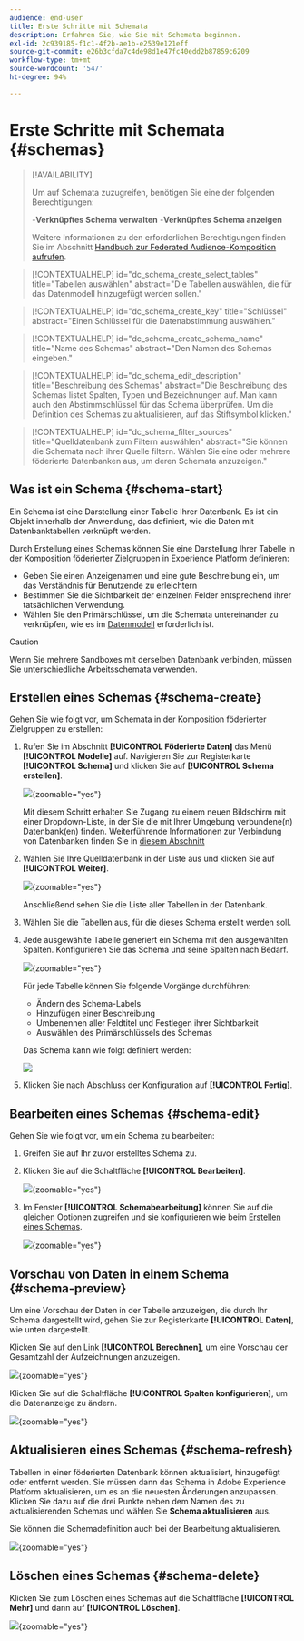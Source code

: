 ```yaml
---
audience: end-user
title: Erste Schritte mit Schemata
description: Erfahren Sie, wie Sie mit Schemata beginnen.
exl-id: 2c939185-f1c1-4f2b-ae1b-e2539e121eff
source-git-commit: e26b3cfda7c4de98d1e47fc40edd2b87859c6209
workflow-type: tm+mt
source-wordcount: '547'
ht-degree: 94%

---
```


# Erste Schritte mit Schemata {#schemas}

>[!AVAILABILITY]
>
>Um auf Schemata zuzugreifen, benötigen Sie eine der folgenden Berechtigungen:
>
>-**Verknüpftes Schema verwalten**
>-**Verknüpftes Schema anzeigen**
>
>Weitere Informationen zu den erforderlichen Berechtigungen finden Sie im Abschnitt [Handbuch zur Federated Audience-Komposition aufrufen](/help/start/feature-access.md).

>[!CONTEXTUALHELP]
>id="dc_schema_create_select_tables"
>title="Tabellen auswählen"
>abstract="Die Tabellen auswählen, die für das Datenmodell hinzugefügt werden sollen."

>[!CONTEXTUALHELP]
>id="dc_schema_create_key"
>title="Schlüssel"
>abstract="Einen Schlüssel für die Datenabstimmung auswählen."

>[!CONTEXTUALHELP]
>id="dc_schema_create_schema_name"
>title="Name des Schemas"
>abstract="Den Namen des Schemas eingeben."


>[!CONTEXTUALHELP]
>id="dc_schema_edit_description"
>title="Beschreibung des Schemas"
>abstract="Die Beschreibung des Schemas listet Spalten, Typen und Bezeichnungen auf. Man kann auch den Abstimmschlüssel für das Schema überprüfen. Um die Definition des Schemas zu aktualisieren, auf das Stiftsymbol klicken."

>[!CONTEXTUALHELP]
>id="dc_schema_filter_sources"
>title="Quelldatenbank zum Filtern auswählen"
>abstract="Sie können die Schemata nach ihrer Quelle filtern. Wählen Sie eine oder mehrere föderierte Datenbanken aus, um deren Schemata anzuzeigen."

## Was ist ein Schema {#schema-start}

Ein Schema ist eine Darstellung einer Tabelle Ihrer Datenbank. Es ist ein Objekt innerhalb der Anwendung, das definiert, wie die Daten mit Datenbanktabellen verknüpft werden.

Durch Erstellung eines Schemas können Sie eine Darstellung Ihrer Tabelle in der Komposition föderierter Zielgruppen in Experience Platform definieren:

* Geben Sie einen Anzeigenamen und eine gute Beschreibung ein, um das Verständnis für Benutzende zu erleichtern
* Bestimmen Sie die Sichtbarkeit der einzelnen Felder entsprechend ihrer tatsächlichen Verwendung.
* Wählen Sie den Primärschlüssel, um die Schemata untereinander zu verknüpfen, wie es im [Datenmodell](../data-management/gs-models.md#data-model-start) erforderlich ist.

>[!CAUTION]
>
>Wenn Sie mehrere Sandboxes mit derselben Datenbank verbinden, müssen Sie unterschiedliche Arbeitsschemata verwenden.
>

## Erstellen eines Schemas {#schema-create}

Gehen Sie wie folgt vor, um Schemata in der Komposition föderierter Zielgruppen zu erstellen:

1. Rufen Sie im Abschnitt **[!UICONTROL Föderierte Daten]** das Menü **[!UICONTROL Modelle]** auf. Navigieren Sie zur Registerkarte **[!UICONTROL Schema]** und klicken Sie auf **[!UICONTROL Schema erstellen]**.

   ![](assets/schema_create.png){zoomable="yes"}

   Mit diesem Schritt erhalten Sie Zugang zu einem neuen Bildschirm mit einer Dropdown-Liste, in der Sie die mit Ihrer Umgebung verbundene(n) Datenbank(en) finden. Weiterführende Informationen zur Verbindung von Datenbanken finden Sie in [diesem Abschnitt](../connections/connections.md#connections-fdb)

1. Wählen Sie Ihre Quelldatenbank in der Liste aus und klicken Sie auf **[!UICONTROL Weiter]**.

   ![](assets/schema_tables.png){zoomable="yes"}

   Anschließend sehen Sie die Liste aller Tabellen in der Datenbank.

1. Wählen Sie die Tabellen aus, für die dieses Schema erstellt werden soll.

1. Jede ausgewählte Tabelle generiert ein Schema mit den ausgewählten Spalten. Konfigurieren Sie das Schema und seine Spalten nach Bedarf.

   ![](assets/schema_fields.png){zoomable="yes"}

   Für jede Tabelle können Sie folgende Vorgänge durchführen:

   * Ändern des Schema-Labels
   * Hinzufügen einer Beschreibung
   * Umbenennen aller Feldtitel und Festlegen ihrer Sichtbarkeit
   * Auswählen des Primärschlüssels des Schemas

   Das Schema kann wie folgt definiert werden:

   ![](assets/schema_example.png)

1. Klicken Sie nach Abschluss der Konfiguration auf **[!UICONTROL Fertig]**.

## Bearbeiten eines Schemas {#schema-edit}

Gehen Sie wie folgt vor, um ein Schema zu bearbeiten:

1. Greifen Sie auf Ihr zuvor erstelltes Schema zu.

1. Klicken Sie auf die Schaltfläche **[!UICONTROL Bearbeiten]**.

   ![](assets/schema_edit.png){zoomable="yes"}

1. Im Fenster **[!UICONTROL Schemabearbeitung]** können Sie auf die gleichen Optionen zugreifen und sie konfigurieren wie beim [Erstellen eines Schemas](#schema-create).

   ![](assets/schema_edit_orders.png){zoomable="yes"}

## Vorschau von Daten in einem Schema {#schema-preview}

Um eine Vorschau der Daten in der Tabelle anzuzeigen, die durch Ihr Schema dargestellt wird, gehen Sie zur Registerkarte **[!UICONTROL Daten]**, wie unten dargestellt.

Klicken Sie auf den Link **[!UICONTROL Berechnen]**, um eine Vorschau der Gesamtzahl der Aufzeichnungen anzuzeigen.

![](assets/schema_data.png){zoomable="yes"}

Klicken Sie auf die Schaltfläche **[!UICONTROL Spalten konfigurieren]**, um die Datenanzeige zu ändern.

![](assets/schema_columns.png){zoomable="yes"}

## Aktualisieren eines Schemas {#schema-refresh}

Tabellen in einer föderierten Datenbank können aktualisiert, hinzugefügt oder entfernt werden. Sie müssen dann das Schema in Adobe Experience Platform aktualisieren, um es an die neuesten Änderungen anzupassen. Klicken Sie dazu auf die drei Punkte neben dem Namen des zu aktualisierenden Schemas und wählen Sie **Schema aktualisieren** aus.

Sie können die Schemadefinition auch bei der Bearbeitung aktualisieren.

![](assets/schema_refresh.png){zoomable="yes"}


## Löschen eines Schemas {#schema-delete}

Klicken Sie zum Löschen eines Schemas auf die Schaltfläche **[!UICONTROL Mehr]** und dann auf **[!UICONTROL Löschen]**.

![](assets/schema_delete.png){zoomable="yes"}
